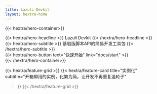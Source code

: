 ```yaml
---
title: Lazuli Devkit
layout: hextra-home
---
```

{{< hextra/hero-container>}}

<div class="hx-mt-6 hx-mb-6">
{{< hextra/hero-headline >}}
  Lazuli Devkit
{{< /hextra/hero-headline >}}
</div>

<div class="hx-mt-6 hx-mb-12">
{{< hextra/hero-subtitle >}}
  基岩版脚本API的简易开发工具包
{{< /hextra/hero-subtitle >}}
</div>

<div class="hx-mt-6 hx-mb-12">
{{< hextra/hero-button text="快速开始" link="docs/start" >}}
</div>
{{< /hextra/hero-container>}}

{{< hextra/feature-grid >}}
  {{< hextra/feature-card
    title="实例化"
    subtitle="开箱即用的实例，化繁为简，让开发不再重复造轮子"
  >}}
{{< /hextra/feature-grid >}}